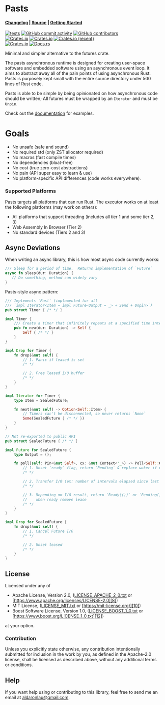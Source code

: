 # Pasts

#### [Changelog][3] | [Source][4] | [Getting Started][5]

[![tests](https://github.com/AldaronLau/pasts/actions/workflows/ci.yml/badge.svg)](https://github.com/AldaronLau/pasts/actions/workflows/ci.yml)
[![GitHub commit activity](https://img.shields.io/github/commit-activity/y/AldaronLau/pasts)](https://github.com/AldaronLau/pasts/)
[![GitHub contributors](https://img.shields.io/github/contributors/AldaronLau/pasts)](https://github.com/AldaronLau/pasts/graphs/contributors)  
[![Crates.io](https://img.shields.io/crates/v/pasts)](https://crates.io/crates/pasts)
[![Crates.io](https://img.shields.io/crates/d/pasts)](https://crates.io/crates/pasts)
[![Crates.io (recent)](https://img.shields.io/crates/dr/pasts)](https://crates.io/crates/pasts)  
[![Crates.io](https://img.shields.io/crates/l/pasts)](https://github.com/AldaronLau/pasts/search?l=Text&q=license)
[![Docs.rs](https://docs.rs/pasts/badge.svg)](https://docs.rs/pasts/)

Minimal and simpler alternative to the futures crate.

The pasts asynchronous runtime is designed for creating user-space software and
embedded software using an asynchronous event loop.  It aims to abstract away
all of the pain points of using asynchronous Rust.  Pasts is purposely kept
small with the entire source directory under 500 lines of Rust code.

Pasts is able to be simple by being opinionated on how asynchronous code should
be written; All futures must be wrapped by an `Iterator` and must be `Unpin`.

Check out the [documentation][0] for examples.

# Goals
 - No unsafe (safe and sound)
 - No required std (only ZST allocator required)
 - No macros (fast compile times)
 - No dependencies (bloat-free)
 - No cost (true zero-cost abstractions)
 - No pain (API super easy to learn & use)
 - No platform-specific API differences (code works everywhere).

### Supported Platforms
Pasts targets all platforms that can run Rust.  The executor works
on at least the following platforms (may work on others):
 - All platforms that support threading (includes all tier 1 and some tier 2, 3)
 - Web Assembly In Browser (Tier 2)
 - No standard devices (Tiers 2 and 3)

## Async Deviations
When writing an async library, this is how most async code currently works:

```rust
/// Sleep for a period of time.  Returns implementation of `Future`
async fn sleep(dur: Duration) {
   // Do something, method can widely vary
}
```

Pasts-style async pattern:

```rust
/// Implements `Past` (implemented for all
/// `impl Iterator<Item = impl Future<Output = _> + Send + Unpin>`)
pub struct Timer { /* */ }

impl Timer {
    /// Create a timer that infinitely repeats at a specified time interval
    pub fn new(dur: Duration) -> Self {
        Self { /* */ }
    }
}

impl Drop for Timer {
    fn drop(&mut self) {
        // 1. Panic if leased is set
        /* */

        // 2. Free leased I/O buffer
        /* */
    }
}

impl Iterator for Timer {
    type Item = SealedFuture;

    fn next(&mut self) -> Option<Self::Item> {
        // Timers can't be disconnected, so never returns `None`
        Some(SealedFuture { /* */ })
    }
}

// Not re-exported to public API
pub struct SealedFuture { /* */ }

impl Future for SealedFuture {
    type Output = ();

    fn poll(self: Pin<&mut Self>, cx: &mut Context<'_>) -> Poll<Self::Output> {
        // 1. Unset `ready` flag, return `Pending` & replace waker if not ready
        /* */

        // 2. Transfer I/O (ex: number of intervals elapsed since last poll)
        /* */

        // 3. Depending on I/O result, return `Ready(())` or `Pending()`,
        //    when ready remove lease
        /* */
    }
}

impl Drop for SealedFuture {
    fn drop(&mut self) {
        // 1. Cancel Future I/O
        /* */

        // 2. Unset leased
        /* */
    }
}
```

## License
Licensed under any of
 - Apache License, Version 2.0, ([LICENSE_APACHE_2_0.txt][7]
   or [https://www.apache.org/licenses/LICENSE-2.0][8])
 - MIT License, ([LICENSE_MIT.txt][9] or [https://mit-license.org/][10])
 - Boost Software License, Version 1.0, ([LICENSE_BOOST_1_0.txt][11]
   or [https://www.boost.org/LICENSE_1_0.txt][12])

at your option.

### Contribution
Unless you explicitly state otherwise, any contribution intentionally submitted
for inclusion in the work by you, as defined in the Apache-2.0 license, shall be
licensed as described above, without any additional terms or conditions.

## Help
If you want help using or contributing to this library, feel free to send me an
email at [aldaronlau@gmail.com][13].

[0]: https://docs.rs/pasts
[1]: https://crates.io/crates/pasts
[2]: https://github.com/AldaronLau/pasts/actions?query=workflow%3Atests
[3]: https://github.com/AldaronLau/pasts/blob/main/CHANGELOG.md
[4]: https://github.com/AldaronLau/pasts
[5]: https://docs.rs/pasts#getting-started
[6]: https://aldaronlau.com/
[7]: https://github.com/AldaronLau/pasts/blob/main/LICENSE_APACHE_2_0.txt
[8]: https://www.apache.org/licenses/LICENSE-2.0
[9]: https://github.com/AldaronLau/pasts/blob/main/LICENSE_MIT.txt
[10]: https://mit-license.org/
[11]: https://github.com/AldaronLau/pasts/blob/main/LICENSE_BOOST_1_0.txt
[12]: https://www.boost.org/LICENSE_1_0.txt
[13]: mailto:aldaronlau@gmail.com
